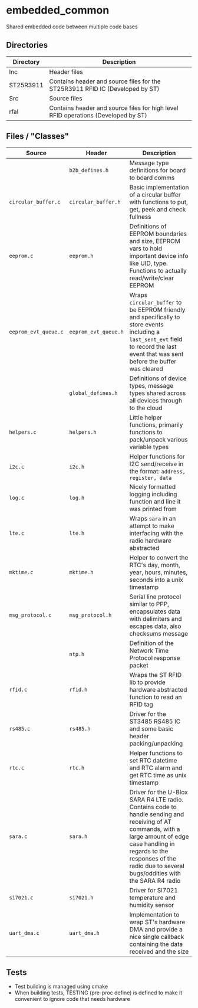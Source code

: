 # embedded_common
Shared embedded code between multiple code bases

## Directories

| Directory | Description |
| - | - |
| Inc | Header files |
| ST25R3911 | Contains header and source files for the ST25R3911 RFID IC (Developed by ST) |
| Src | Source files |
| rfal | Contains header and source files for high level RFID operations (Developed by ST) |

## Files / "Classes"

| Source | Header | Description |
| - | - | - |
| | `b2b_defines.h` | Message type definitions for board to board comms |
|  `circular_buffer.c` | `circular_buffer.h` | Basic implementation of a circular buffer with functions to put, get, peek and check fullness |
| `eeprom.c` | `eeprom.h` | Definitions of EEPROM boundaries and size, EEPROM vars to hold important device info like UID, type. Functions to actually read/write/clear EEPROM |
| `eeprom_evt_queue.c` | `eeprom_evt_queue.h` | Wraps `circular_buffer` to be EEPROM friendly and specifically to store events including a `last_sent_evt` field to record the last event that was sent before the buffer was cleared |
| | `global_defines.h` | Definitions of device types, message types shared across all devices through to the cloud |
| `helpers.c` | `helpers.h` | Little helper functions, primarily functions to pack/unpack various variable types |
| `i2c.c` | `i2c.h` | Helper functions for I2C send/receive in the format: `address, register, data` |
| `log.c` | `log.h` | Nicely formatted logging including function and line it was printed from |
| `lte.c` | `lte.h` | Wraps `sara` in an attempt to make interfacing with the radio hardware abstracted |
| `mktime.c` | `mktime.h` | Helper to convert the RTC's day, month, year, hours, minutes, seconds into a unix timestamp |
| `msg_protocol.c` | `msg_protocol.h` | Serial line protocol similar to PPP, encapsulates data with delimiters and escapes data, also checksums message |
| | `ntp.h` | Definition of the Network Time Protocol response packet |
| `rfid.c` | `rfid.h` | Wraps the ST RFID lib to provide hardware abstracted function to read an RFID tag |
| `rs485.c` | `rs485.h` | Driver for the ST3485 RS485 IC and some basic header packing/unpacking |
| `rtc.c` | `rtc.h` | Helper functions to set RTC datetime and RTC alarm and get RTC time as unix timestamp |
| `sara.c` | `sara.h` | Driver for the U-Blox SARA R4 LTE radio. Contains code to handle sending and receiving of AT commands, with a large amount of edge case handling in regards to the responses of the radio due to several bugs/oddities with the SARA R4 radio |
| `si7021.c` | `si7021.h` | Driver for SI7021 temperature and humidity sensor |
| `uart_dma.c` | `uart_dma.h` | Implementation to wrap ST's hardware DMA and provide a nice single callback containing the data received and the size |


## Tests
- Test building is managed using cmake
- When building tests, TESTING (pre-proc define) is defined to make it convenient to ignore code that needs hardware